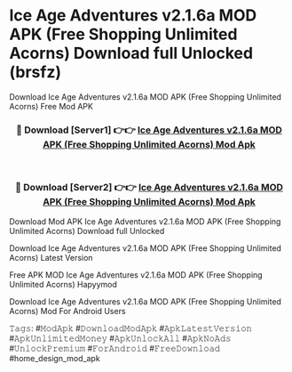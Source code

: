# Ice Age Adventures v2.1.6a MOD APK (Free Shopping Unlimited Acorns) Download full Unlocked (brsfz)
Download Ice Age Adventures v2.1.6a MOD APK (Free Shopping Unlimited Acorns) Free Mod APK

<div align="center">
<h3>🔴 Download [Server1] 👉👉 <a href="https://apkcomod.com?title=Ice_Age_Adventures_v2.1.6a_MOD_APK_(Free_Shopping_Unlimited_Acorns)">Ice Age Adventures v2.1.6a MOD APK (Free Shopping Unlimited Acorns) Mod Apk</a></h3><br>

<h3>🔴 Download [Server2] 👉👉 <a href="https://apkcomod.com?title=Ice_Age_Adventures_v2.1.6a_MOD_APK_(Free_Shopping_Unlimited_Acorns)">Ice Age Adventures v2.1.6a MOD APK (Free Shopping Unlimited Acorns) Mod Apk</a></h3>
</div>


Download Mod APK Ice Age Adventures v2.1.6a MOD APK (Free Shopping Unlimited Acorns) Download full Unlocked

Download Ice Age Adventures v2.1.6a MOD APK (Free Shopping Unlimited Acorns) Latest Version

Free APK MOD Ice Age Adventures v2.1.6a MOD APK (Free Shopping Unlimited Acorns) Hapyymod

Download Ice Age Adventures v2.1.6a MOD APK (Free Shopping Unlimited Acorns) Mod For Android Users

𝚃𝚊𝚐𝚜: #𝙼𝚘𝚍𝙰𝚙𝚔 #𝙳𝚘𝚠𝚗𝚕𝚘𝚊𝚍𝙼𝚘𝚍𝙰𝚙𝚔 #𝙰𝚙𝚔𝙻𝚊𝚝𝚎𝚜𝚝𝚅𝚎𝚛𝚜𝚒𝚘𝚗 #𝙰𝚙𝚔𝚄𝚗𝚕𝚒𝚖𝚒𝚝𝚎𝚍𝙼𝚘𝚗𝚎𝚢 #𝙰𝚙𝚔𝚄𝚗𝚕𝚘𝚌𝚔𝙰𝚕𝚕 #𝙰𝚙𝚔𝙽𝚘𝙰𝚍𝚜 #𝚄𝚗𝚕𝚘𝚌𝚔𝙿𝚛𝚎𝚖𝚒𝚞𝚖 #𝙵𝚘𝚛𝙰𝚗𝚍𝚛𝚘𝚒𝚍 #𝙵𝚛𝚎𝚎𝙳𝚘𝚠𝚗𝚕𝚘𝚊𝚍 #home_design_mod_apk